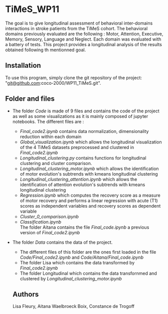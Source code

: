 # TiMeS_WP11
The goal is to give longitudinal assessment of behavioral inter-domains interactions in stroke patients from the TiMeS cohort.
The behavioral domains previously evaluated are the following : Motor, Attention, Executive, Memory, Sensory, Language and Neglect. 
Each domain was evaluated with a battery of tests. This project provides a longitudinal analysis of the results obtained following th mentionned goal.

## Installation
To use this program, simply clone the git repository of the project: 
"git@github.com:coco-2000/WP11_TiMeS.git".

## Folder and files

- The folder *Code* is made of 9 files and contains the code of the project as well as some visualizations as it is mainly composed of jupyter notebooks.
    The different files are :
    - *Final_code2.ipynb* contains data normalization, dimensionality reduction within each domain
    - *Global_visualization.ipynb* which allows the longitudinal visualization of the 4 TiMeS datasets preprocessed and clustered in *Final_code2.ipynb*
    - *Longitudinal_clustering.py* contains functions for longitudinal clustering and cluster comparison.
    - *Longitudinal_clustering_motor.ipynb* which allows the identification of motor evolution's subtrends with kmeans longitudinal clustering
    - *Longitudinal_clustering_attention.ipynb* which allows the identification of attention evolution's subtrends with kmeans longitudinal clustering
    - *Regression.ipynb* which computes the recovery score as a measure of motor recovery and performs a linear regression with acute (T1) scores as independent variables and recovery scores as dependent variable
    - *Cluster_0_comparison.ipynb*
    - *Classification.ipynb*                                                                    
    The folder Aitana contains the file *Final_code.ipynb* a previous version of *Final_code2.ipynb*

- The folder *Data* contains the data of the project. 
    - The different files of this folder are the ones first loaded in the file *Code/Final_code2.ipynb* and *Code/Aitana/Final_code.ipynb*
    - The folder Lisa which contains the data transformed by *Final_code2.ipynb*
    - The folder Longitudinal which contains the data transfornmed and clustered by *Longitudinal_clustering_motor.ipynb*
 
  ## Authors
  Lisa Fleury, Aitana Waelbroeck Boix, Constance de Trogoff
